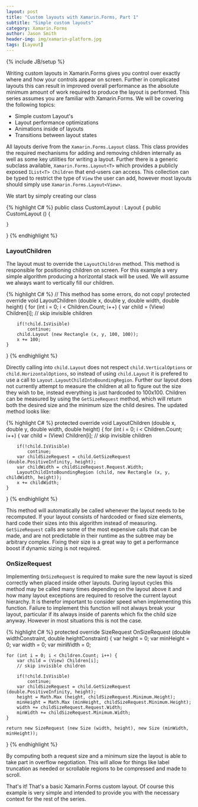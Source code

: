 ```yaml
---
layout: post
title: "Custom layouts with Xamarin.Forms, Part 1"
subtitle: "Simple custom layouts"
category: Xamarin.Forms
author: Jason Smith
header-img: img/xamarin-platform.jpg
tags: [Layout]
---
```

{% include JB/setup %}

Writing custom layouts in Xamarin.Forms gives you control over exactly where and how your controls appear on screen. Further in complicated layouts this can result in improved overall performance as the absolute minimum amount of work required to produce the layout is performed. This series assumes you are familiar with Xamarin.Forms. We will be covering the following topics:

- Simple custom Layout's
- Layout performance optimizations
- Animations inside of layouts
- Transitions between layout states

All layouts derive from the `Xamarin.Forms.Layout` class. This class provides the required mechanisms for adding and removing children internally as well as some key utilities for writing a layout. Further there is a generic subclass available, `Xamarin.Forms.Layout<T>` which provides a publicly exposed `IList<T> Children` that end-users can access. This collection can be typed to restrict the type of `View` the user can add, however most layouts should simply use `Xamarin.Forms.Layout<View>`.

We start by simply creating our class

{% highlight C# %}
public class CustomLayout : Layout<View>
{
	public CustomLayout ()
	{

	}
}
{% endhighlight %}

### LayoutChildren ###

The layout must to override the `LayoutChildren` method. This method is responsible for positioning children on screen. For this example a very simple algorithm producing a horizontal stack will be used. We will assume we always want to vertically fill our children.

{% highlight C# %}
// This method has some errors, do not copy!
protected override void LayoutChildren (double x, double y, double width, double height)
{
	for (int i = 0; i < Children.Count; i++) {
		var child = (View) Children[i];
		// skip invisible children

		if(!child.IsVisible)
			continue;
		child.Layout (new Rectangle (x, y, 100, 100));
		x += 100;
	}
}
{% endhighlight %}

Directly calling into `child.Layout` does not respect `child.VerticalOptions` or `child.HorizontalOptions`, so instead of using `child.Layout` it is prefered to use a call to `Layout.LayoutChildIntoBoundingRegion`. Further our layout does not currently attempt to measure the children at all to figure out the size they wish to be, instead everything is just hardcoded to 100x100. Children can be measured by using the `GetSizeRequest` method, which will return both the desired size and the minimum size the child desires. The updated method looks like:

{% highlight C# %}
protected override void LayoutChildren (double x, double y, double width, double height)
{
	for (int i = 0; i < Children.Count; i++) {
		var child = (View) Children[i];
		// skip invisible children

		if(!child.IsVisible) 
			continue;
		var childSizeRequest = child.GetSizeRequest (double.PositiveInfinity, height);
		var childWidth = childSizeRequest.Request.Width;
		LayoutChildIntoBoundingRegion (child, new Rectangle (x, y, childWidth, height));
		x += childWidth;
	}
}
{% endhighlight %}

This method will automatically be called whenever the layout needs to be recomputed. If your layout consists of hardcoded or fixed size elements, hard code their sizes into this algorithm instead of measuring. `GetSizeRequest` calls are some of the most expensive calls that can be made, and are not predictable in their runtime as the subtree may be arbitrary complex. Fixing their size is a great way to get a performance boost if dynamic sizing is not required.

### OnSizeRequest ###

Implementing `OnSizeRequest` is required to make sure the new layout is sized correctly when placed inside other layouts. During layout cycles this method may be called many times depending on the layout above it and how many layout exceptions are required to resolve the current layout hierarchy. It is therefor important to consider speed when implementing this function. Failure to implement this function will not always break your layout, particular if its always inside of parents which fix the child size anyway. However in most situations this is not the case.

{% highlight C# %}
protected override SizeRequest OnSizeRequest (double widthConstraint, double heightConstraint)
{
	var height = 0;
	var minHeight = 0;
	var width = 0;
	var minWidth = 0;

	for (int i = 0; i < Children.Count; i++) {
		var child = (View) Children[i];
		// skip invisible children

		if(!child.IsVisible) 
			continue;
		var childSizeRequest = child.GetSizeRequest (double.PositiveInfinity, height);
		height = Math.Max (height, childSizeRequest.Minimum.Height);
		minHeight = Math.Max (minHeight, childSizeRequest.Minimum.Height);
		width += childSizeRequest.Request.Width;
		minWidth += childSizeRequest.Minimum.Width;
	}

	return new SizeRequest (new Size (width, height), new Size (minWidth, minHeight));
}
{% endhighlight %}

By computing both a request size and a minimum size the layout is able to take part in overflow negotiation. This will allow for things like label truncation as needed or scrollable regions to be compressed and made to scroll.

That's it! That's a basic Xamarin.Forms custom layout. Of course this example is very simple and intended to provide you with the necessary context for the rest of the series.